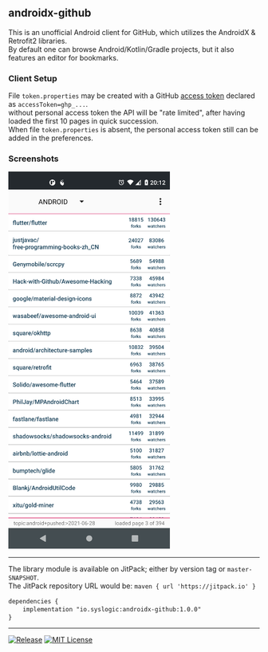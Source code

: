 ## androidx-github

This is an unofficial Android client for GitHub, which utilizes the AndroidX & Retrofit2 libraries.<br/>
By default one can browse Android/Kotlin/Gradle projects, but it also features an editor for bookmarks.

### Client Setup

File `token.properties` may be created with a GitHub [access token](https://github.com/settings/tokens) declared as `accessToken=ghp_...`.<br/>
without personal access token the API will be "rate limited", after having loaded the first 10 pages in quick succession.<br/>
When file `token.properties` is absent, the personal access token still can be added in the preferences.

### Screenshots

![Repositories](screenshots/repositories_30.png?raw=true&sanitize=true "Repositories")<!-- @IGNORE PREVIOUS: link -->

 ---

The library module is available on JitPack; either by version tag or `master-SNAPSHOT`.<br/>
The JitPack repository URL would be: `maven { url 'https://jitpack.io' }`

    dependencies {
        implementation "io.syslogic:androidx-github:1.0.0"
    }

 ---

[![Release](https://jitpack.io/v/syslogic/androidx-github.svg)](https://jitpack.io/#io.syslogic/androidx-github)
[![MIT License](https://img.shields.io/github/license/syslogic/androidx-github)](https://github.com/syslogic/androidx-github/blob/master/LICENSE)
